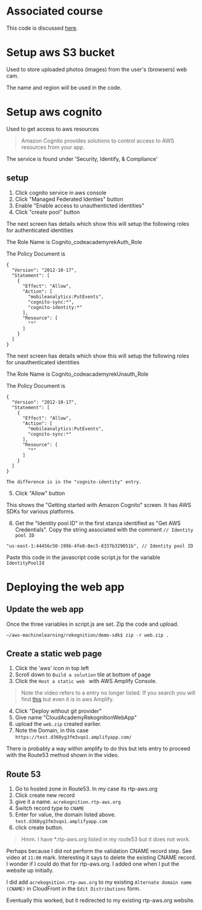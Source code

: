 # Associated course

This code is discussed [here](https://cloudacademy.com/course/amazon-rekognition/demonstration-facial-analysis-web-app/).

# Setup aws S3 bucket

Used to store uploaded photos (images) from the user's (browsers) web cam.

The name and region will be used in the code.

# Setup aws cognito

Used to get access to aws resources

> Amazon Cognito provides solutions to control access to AWS resources from your app.

The service is found under 'Security, Identify, & Compliance'


## setup

1. Click cognito service in aws console
2. Click "Managed Federated Identies" button
3. Enable "Enable access to unauthenticted identities"
4. Click "create pool" button

The next screen has details which show this will setup the following roles for authenticated identities

The Role Name is Cognito_codeacademyrekAuth_Role

The Policy Document is

```
{
  "Version": "2012-10-17",
  "Statement": [
    {
      "Effect": "Allow",
      "Action": [
        "mobileanalytics:PutEvents",
        "cognito-sync:*",
        "cognito-identity:*"
      ],
      "Resource": [
        "*"
      ]
    }
  ]
}
```


The next screen has details which show this will setup the following roles for unauthenticated identities

The Role Name is Cognito_codeacademyrekUnauth_Role

The Policy Document is

```
{
  "Version": "2012-10-17",
  "Statement": [
    {
      "Effect": "Allow",
      "Action": [
        "mobileanalytics:PutEvents",
        "cognito-sync:*"
      ],
      "Resource": [
        "*"
      ]
    }
  ]
}

The difference is in the "cognito-identity" entry.
```


5. Click "Allow" button

This shows the "Getting started with Amazon Cognito" screen.  It has AWS SDKs for various platforms.

6.  Get the "Identity pool ID" in the first stanza identified as "Get AWS Credentials".  Copy the string associated with the comment `// Identity pool ID`

```
"us-east-1:44456c50-199b-4fe8-8ec5-8337b329051b", // Identity pool ID
```

Paste this code in the javascript code script.js for the variable `IdentityPoolId`

# Deploying the web app

## Update the web app
Once the three variables in script.js are set.  Zip the code and upload.

```
~/aws-machinelearning/rekognition/demo-sdk$ zip -r web.zip .
```
## Create a static web page 

1. Click the 'aws' icon in top left
2. Scroll down to `Build a solution` tile at bottom of page 
3. Click the `Host a static web ` with AWS Amplify Console.  
> Note the video refers to a entry no longer listed.  If you search you will find
[this](https://aws.amazon.com/getting-started/hands-on/host-static-website/) but even 
it is in aws Amplify.

4. Click "Deploy without git provider"
5. Give name "CloudAcademyRekognitionWebApp"
6. upload the `web.zip` created earlier.
7. Note the Domain, in this case `https://test.d360yg3fm3vqo1.amplifyapp.com/`

There is probably a way within amplify to do this but lets entry
to proceed with the Route53 method shown in the video.

## Route 53

1. Go to hosted zone in Route53. In my case its rtp-aws.org 
2. Click create new record
3. give it a name. `acrekognition.rtp-aws.org`
4. Switch record type to `CNAME`
5. Enter for value, the domain listed above. `test.d360yg3fm3vqo1.amplifyapp.com`
6. click create button.

> Hmm. I have *.rtp-aws.org listed in my route53 but it does not work. 

Perhaps because I did not perform the validation CNAME record step.  See video at 
`11:00` mark.  Interesting it says to delete the existing CNAME record.  I wonder
if I could do that for rtp-aws.org.  I added one when I put the website up
initially.

I did add `acrekognition.rtp-aws.org` to my existing `Alternate domain name (CNAME)`
in CloudFront in the `Edit Distributions` form.

Eventually this worked, but it redirected to my existing rtp-aws.org website.






